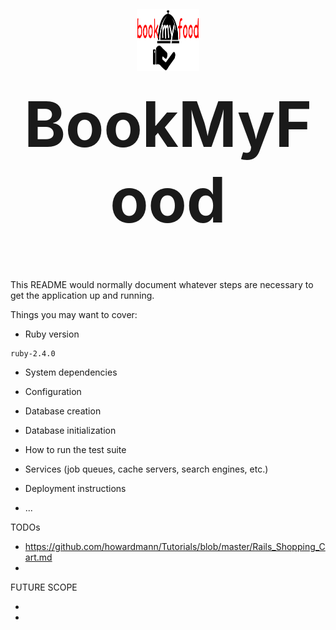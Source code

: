<h1 style="text-align: center; font-size: 100px;">
  <img src="app/assets/images/logo.png" alt="BookMyFood" width=100px height=100px>
  BookMyFood
</h1>

This README would normally document whatever steps are necessary to get the
application up and running.

Things you may want to cover:

* Ruby version
```
ruby-2.4.0
```
* System dependencies

* Configuration

* Database creation

* Database initialization

* How to run the test suite

* Services (job queues, cache servers, search engines, etc.)

* Deployment instructions

* ...


TODOs

* https://github.com/howardmann/Tutorials/blob/master/Rails_Shopping_Cart.md
* 

FUTURE SCOPE

*
*